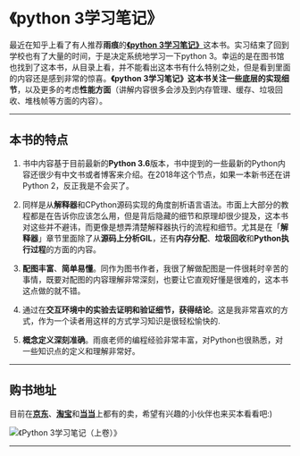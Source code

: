 # 《python 3学习笔记》

最近在知乎上看了有人推荐**雨痕**的[**《python 3学习笔记》**](https://github.com/qyuhen/book)这本书。实习结束了回到学校也有了大量的时间，于是决定系统地学习一下python 3。幸运的是在图书馆也找到了这本书，从目录上看，并不能看出这本书有什么特别之处，但是看到里面的内容还是感到非常的惊喜。**《python 3学习笔记》**这本书关注一些**底层的实现细节**，以及更多的考虑**性能方面**（讲解内容很多会涉及到内存管理、缓存、垃圾回收、堆栈帧等方面的内容）。

---

## 本书的特点

1. 书中内容基于目前最新的**Python 3.6**版本，书中提到的一些最新的Python内容还很少有中文书或者博客来介绍。在2018年这个节点，如果一本新书还在讲Python 2，反正我是不会买了。

2. 同样是从**解释器**和CPython源码实现的角度剖析语言语法。市面上大部分的教程都是在告诉你应该怎么用，但是背后隐藏的细节和原理却很少提及，这本书对这些并不避讳，而更像是想弄清楚解释器执行的流程和细节。尤其是在「**解释器**」章节里面除了从**源码上分析GIL**，还有**内存分配**、**垃圾回收**和**Python执行过程**的方面的内容。

3. **配图丰富**、**简单易懂**。同作为图书作者，我很了解做配图是一件很耗时辛苦的事情，既要对配图的内容理解非常深刻，也要让它直观好懂是很难的，这本书这点做的就不错。

4. 通过在**交互环境中的实验去证明和验证细节，获得结论**。这是我非常喜欢的方式，作为一个读者用这样的方式学习知识是很轻松愉快的.

5. **概念定义深刻准确**。雨痕老师的编程经验非常丰富，对Python也很熟悉，对一些知识点的定义和理解非常好。  

---

## 购书地址

目前在[**京东**](https://item.jd.com/12261161.html)、[**淘宝**](https://detail.tmall.com/item.htm?spm=a230r.1.14.1.55776990I7r57I&id=564890298057&ns=1&abbucket=6)和[**当当**](http://product.m.dangdang.com/25218055.html?&unionid=P-102899392m)上都有的卖，希望有兴趣的小伙伴也来买本看看吧:)  

![《Python 3学习笔记（上卷）》](https://img3.doubanio.com/view/subject/l/public/s29670060.jpg)

---
